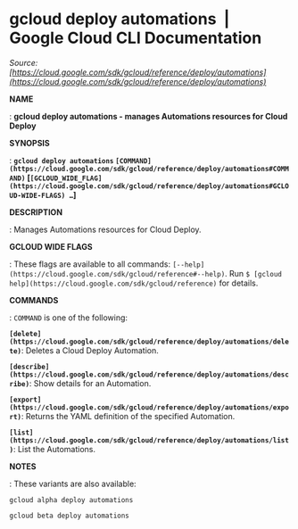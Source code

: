 # gcloud deploy automations  |  Google Cloud CLI Documentation

*Source: [https://cloud.google.com/sdk/gcloud/reference/deploy/automations](https://cloud.google.com/sdk/gcloud/reference/deploy/automations)*

**NAME**

: **gcloud deploy automations - manages Automations resources for Cloud Deploy**

**SYNOPSIS**

: **`gcloud deploy automations` `[COMMAND](https://cloud.google.com/sdk/gcloud/reference/deploy/automations#COMMAND)` [`[GCLOUD_WIDE_FLAG](https://cloud.google.com/sdk/gcloud/reference/deploy/automations#GCLOUD-WIDE-FLAGS) …`]**

**DESCRIPTION**

: Manages Automations resources for Cloud Deploy.

**GCLOUD WIDE FLAGS**

: These flags are available to all commands: `[--help](https://cloud.google.com/sdk/gcloud/reference#--help)`.
Run `$ [gcloud help](https://cloud.google.com/sdk/gcloud/reference)` for details.

**COMMANDS**

: ``COMMAND`` is one of the following:

**`[delete](https://cloud.google.com/sdk/gcloud/reference/deploy/automations/delete)`**:
Deletes a Cloud Deploy Automation.

**`[describe](https://cloud.google.com/sdk/gcloud/reference/deploy/automations/describe)`**:
Show details for an Automation.

**`[export](https://cloud.google.com/sdk/gcloud/reference/deploy/automations/export)`**:
Returns the YAML definition of the specified Automation.

**`[list](https://cloud.google.com/sdk/gcloud/reference/deploy/automations/list)`**:
List the Automations.

**NOTES**

: These variants are also available:

```
gcloud alpha deploy automations
```

```
gcloud beta deploy automations
```